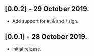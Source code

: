 ## [0.0.2] - 29 October 2019.

* Add support for #, & and / sign.

## [0.0.1] - 28 October 2019.

* initial release.
